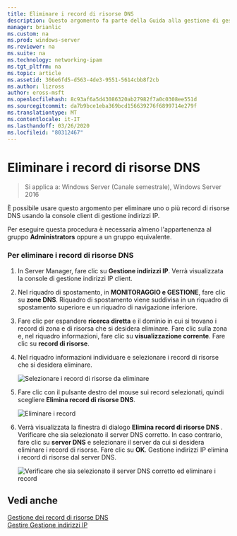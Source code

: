 ```yaml
---
title: Eliminare i record di risorse DNS
description: Questo argomento fa parte della Guida alla gestione di gestione indirizzi IP in Windows Server 2016.
manager: brianlic
ms.custom: na
ms.prod: windows-server
ms.reviewer: na
ms.suite: na
ms.technology: networking-ipam
ms.tgt_pltfrm: na
ms.topic: article
ms.assetid: 366e6fd5-d563-4de3-9551-5614cbb8f2cb
ms.author: lizross
author: eross-msft
ms.openlocfilehash: 8c93af6a5d43086320ab27982f7a0c0308ee551d
ms.sourcegitcommit: da7b9bce1eba369bcd156639276f6899714e279f
ms.translationtype: MT
ms.contentlocale: it-IT
ms.lasthandoff: 03/26/2020
ms.locfileid: "80312467"
---
```

# <a name="delete-dns-resource-records"></a>Eliminare i record di risorse DNS

>Si applica a: Windows Server (Canale semestrale), Windows Server 2016

È possibile usare questo argomento per eliminare uno o più record di risorse DNS usando la console client di gestione indirizzi IP.  
  
Per eseguire questa procedura è necessaria almeno l'appartenenza al gruppo **Administrators** oppure a un gruppo equivalente.  
  
### <a name="to-delete-dns-resource-records"></a>Per eliminare i record di risorse DNS  
  
1.  In Server Manager, fare clic su  **Gestione indirizzi IP**. Verrà visualizzata la console di gestione indirizzi IP client.  
  
2.  Nel riquadro di spostamento, in **MONITORAGGIO e GESTIONE**, fare clic su **zone DNS**.  Riquadro di spostamento viene suddivisa in un riquadro di spostamento superiore e un riquadro di navigazione inferiore.  
  
3.  Fare clic per espandere **ricerca diretta** e il dominio in cui si trovano i record di zona e di risorsa che si desidera eliminare. Fare clic sulla zona e, nel riquadro informazioni, fare clic su **visualizzazione corrente**. Fare clic su **record di risorse**.  
  
4.  Nel riquadro informazioni individuare e selezionare i record di risorse che si desidera eliminare.  
  
    ![Selezionare i record di risorse da eliminare](../../media/Delete-DNS-Resource-Records/ipam_DeleteRR_01.jpg)  
  
5.  Fare clic con il pulsante destro del mouse sui record selezionati, quindi scegliere **Elimina record di risorse DNS**.  
  
    ![Eliminare i record](../../media/Delete-DNS-Resource-Records/ipam_DeleteRR_02.jpg)  
  
6.  Verrà visualizzata la finestra di dialogo **Elimina record di risorse DNS** . Verificare che sia selezionato il server DNS corretto. In caso contrario, fare clic su **server DNS** e selezionare il server da cui si desidera eliminare i record di risorse. Fare clic su **OK**. Gestione indirizzi IP elimina i record di risorse dal server DNS.  
  
    ![Verificare che sia selezionato il server DNS corretto ed eliminare i record](../../media/Delete-DNS-Resource-Records/ipam_DeleteRR_03.jpg)  
  
## <a name="see-also"></a>Vedi anche  
[Gestione dei record di risorse DNS](DNS-Resource-Record-Management.md)  
[Gestire Gestione indirizzi IP](Manage-IPAM.md)  
  


